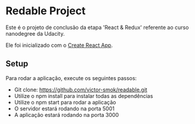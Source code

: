 # Redable Project

Este é o projeto de conclusão da etapa 'React & Redux' referente ao curso nanodegree da Udacity.

Ele foi inicializado com o [Create React App](https://github.com/facebookincubator/create-react-app).

## Setup

Para rodar a aplicação, execute os seguintes passos:

* Git clone: https://github.com/victor-smok/readable.git
* Utilize o npm install para instalar todas as dependências
* Utilize o npm start para rodar a aplicação
* O servidor estará rodando na porta 5001
* A aplicação estará rodando na porta 3000

